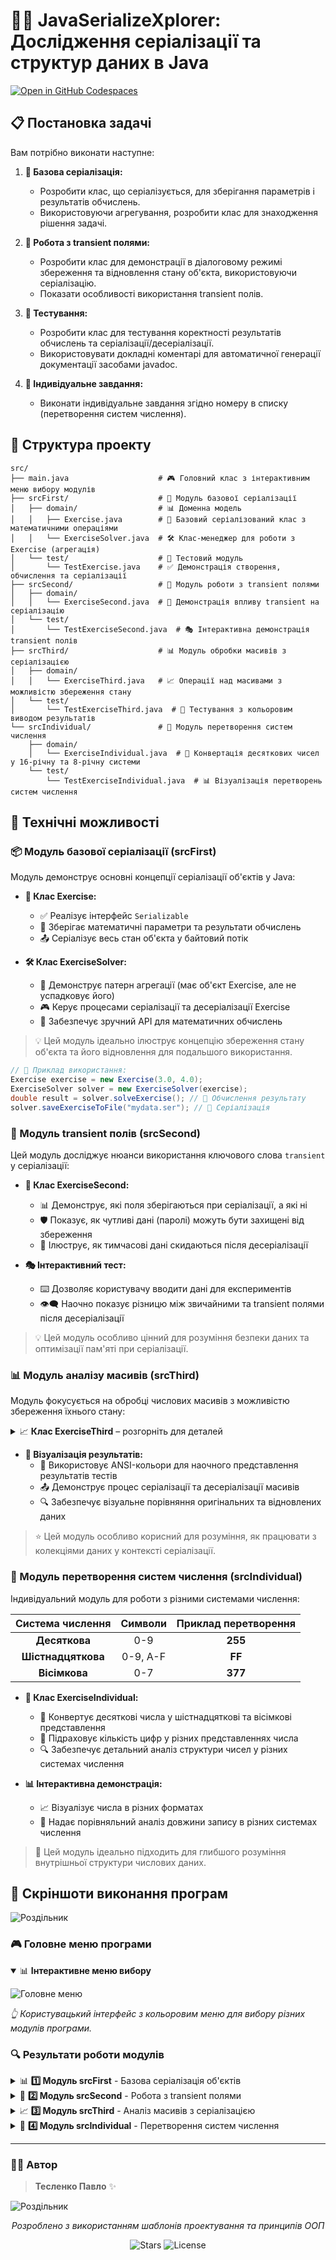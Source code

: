 # 🚀✨ JavaSerializeXplorer: Дослідження серіалізації та структур даних в Java
[![Open in GitHub Codespaces](https://github.com/codespaces/badge.svg)](https://github.com/codespaces/new?hide_repo_select=true&ref=task-2-classes-and-objects-%2804.03.25%29&repo=941975572)

## 📋 Постановка задачі

Вам потрібно виконати наступне:

1. **💾 Базова серіалізація:**
   - Розробити клас, що серіалізується, для зберігання параметрів і результатів обчислень.
   - Використовуючи агрегування, розробити клас для знаходження рішення задачі.

2. **🔐 Робота з transient полями:**
   - Розробити клас для демонстрації в діалоговому режимі збереження та відновлення стану об'єкта, використовуючи серіалізацію.
   - Показати особливості використання transient полів.

3. **🧪 Тестування:**
   - Розробити клас для тестування коректності результатів обчислень та серіалізації/десеріалізації.
   - Використовувати докладні коментарі для автоматичної генерації документації засобами javadoc.

4. **🔢 Індивідуальне завдання:**
   - Виконати індивідуальне завдання згідно номеру в списку (перетворення систем числення).

## 🌟 Структура проекту

```
src/
├── main.java                    # 🎮 Головний клас з інтерактивним меню вибору модулів
├── srcFirst/                    # 🔰 Модуль базової серіалізації
│   ├── domain/                  # 📊 Доменна модель
│   │   ├── Exercise.java        # 📝 Базовий серіалізований клас з математичними операціями
│   │   └── ExerciseSolver.java  # 🛠️ Клас-менеджер для роботи з Exercise (агрегація)
│   └── test/                    # 🧪 Тестовий модуль
│       └── TestExercise.java    # ✅ Демонстрація створення, обчислення та серіалізації
├── srcSecond/                   # 🔑 Модуль роботи з transient полями
│   ├── domain/
│   │   └── ExerciseSecond.java  # 🔐 Демонстрація впливу transient на серіалізацію
│   └── test/
│       └── TestExerciseSecond.java  # 🎭 Інтерактивна демонстрація transient полів
├── srcThird/                    # 📊 Модуль обробки масивів з серіалізацією
│   ├── domain/
│   │   └── ExerciseThird.java   # 📈 Операції над масивами з можливістю збереження стану
│   └── test/
│       └── TestExerciseThird.java  # 🌈 Тестування з кольоровим виводом результатів
└── srcIndividual/               # 🧮 Модуль перетворення систем числення
    ├── domain/
    │   └── ExerciseIndividual.java  # 🔢 Конвертація десяткових чисел у 16-річну та 8-річну системи
    └── test/
        └── TestExerciseIndividual.java  # 📊 Візуалізація перетворень систем числення
```

## 🔧 Технічні можливості

### 📦 Модуль базової серіалізації (srcFirst)

Модуль демонструє основні концепції серіалізації об'єктів у Java:

- **🧩 Клас Exercise:**
  - ✅ Реалізує інтерфейс `Serializable`
  - 💾 Зберігає математичні параметри та результати обчислень
  - 📤 Серіалізує весь стан об'єкта у байтовий потік

- **🛠️ Клас ExerciseSolver:**
  - 🔗 Демонструє патерн агрегації (має об'єкт Exercise, але не успадковує його)
  - 🎮 Керує процесами серіалізації та десеріалізації Exercise
  - 🧮 Забезпечує зручний API для математичних обчислень

> 💡 Цей модуль ідеально ілюструє концепцію збереження стану об'єкта та його відновлення для подальшого використання.

```java
// 📝 Приклад використання:
Exercise exercise = new Exercise(3.0, 4.0);
ExerciseSolver solver = new ExerciseSolver(exercise);
double result = solver.solveExercise(); // 🧮 Обчислення результату
solver.saveExerciseToFile("mydata.ser"); // 💾 Серіалізація
```

### 🔑 Модуль transient полів (srcSecond)

Цей модуль досліджує нюанси використання ключового слова `transient` у серіалізації:

- **🔐 Клас ExerciseSecond:**
  - 📊 Демонструє, які поля зберігаються при серіалізації, а які ні
  - 🛡️ Показує, як чутливі дані (паролі) можуть бути захищені від збереження
  - 🔄 Ілюструє, як тимчасові дані скидаються після десеріалізації

- **🎭 Інтерактивний тест:**
  - ⌨️ Дозволяє користувачу вводити дані для експериментів
  - 👁️‍🗨️ Наочно показує різницю між звичайними та transient полями після десеріалізації

> 💡 Цей модуль особливо цінний для розуміння безпеки даних та оптимізації пам'яті при серіалізації.

### 📊 Модуль аналізу масивів (srcThird)

Модуль фокусується на обробці числових масивів з можливістю збереження їхнього стану:

<details>
<summary>📈 <b>Клас ExerciseThird</b> – розгорніть для деталей</summary>

- 🧮 Реалізує різноманітні алгоритми обробки масивів:
  - ➕ Сума елементів
  - ➗ Середнє значення
  - ⬇️ Мінімальне значення
  - ⬆️ Максимальне значення
- 💾 Підтримує серіалізацію та десеріалізацію масивів
- 🛠️ Забезпечує зручний API для аналізу числових даних

</details>

- **🌈 Візуалізація результатів:**
  - 🎨 Використовує ANSI-кольори для наочного представлення результатів тестів
  - 📤 Демонструє процес серіалізації та десеріалізації масивів
  - 🔍 Забезпечує візуальне порівняння оригінальних та відновлених даних

> ⭐ Цей модуль особливо корисний для розуміння, як працювати з колекціями даних у контексті серіалізації.

### 🧮 Модуль перетворення систем числення (srcIndividual)

Індивідуальний модуль для роботи з різними системами числення:

| Система числення | Символи | Приклад перетворення |
|:----------------:|:-------:|:--------------------:|
| **Десяткова**    | 0-9     | **255**              |
| **Шістнадцяткова** | 0-9, A-F | **FF**               |
| **Вісімкова**    | 0-7     | **377**              |

- **🔢 Клас ExerciseIndividual:**
  - 🔄 Конвертує десяткові числа у шістнадцяткові та вісімкові представлення
  - 🔢 Підраховує кількість цифр у різних представленнях числа
  - 🔍 Забезпечує детальний аналіз структури чисел у різних системах числення

- **📊 Інтерактивна демонстрація:**
  - 📈 Візуалізує числа в різних форматах
  - 📏 Надає порівняльний аналіз довжини запису в різних системах числення

> 🌟 Цей модуль ідеально підходить для глибшого розуміння внутрішньої структури числових даних.

## 📸 Скріншоти виконання програм

![Роздільник](https://i.imgur.com/waxVImv.png)

### 🎮 Головне меню програми

<details open>
<summary>📊 <b>Інтерактивне меню вибору</b></summary>

![Головне меню](https://github.com/TeslenkoPavlo/oop-practice-teslenko/blob/task-2-classes-and-objects-(04.03.25)/img/photo5.png?raw=true)

*👆 Користувацький інтерфейс з кольоровим меню для вибору різних модулів програми.*
</details>

### 🔍 Результати роботи модулів

<details>
<summary>📊 <b>1️⃣ Модуль srcFirst</b> - Базова серіалізація об'єктів</summary>

![Результати модуля srcFirst](https://github.com/TeslenkoPavlo/oop-practice-teslenko/blob/task-2-classes-and-objects-(04.03.25)/img/photo2.png?raw=true)

*👆 Демонстрація роботи з об'єктами Exercise та їх серіалізації/десеріалізації.*
</details>

<details>
<summary>🔐 <b>2️⃣ Модуль srcSecond</b> - Робота з transient полями</summary>

![Результати модуля srcSecond](https://github.com/TeslenkoPavlo/oop-practice-teslenko/blob/task-2-classes-and-objects-(04.03.25)/img/photo1.png?raw=true)

*👆 Ілюстрація впливу ключового слова transient на серіалізацію полів.*
</details>

<details>
<summary>📈 <b>3️⃣ Модуль srcThird</b> - Аналіз масивів з серіалізацією</summary>

![Результати модуля srcThird](https://github.com/TeslenkoPavlo/oop-practice-teslenko/blob/task-2-classes-and-objects-(04.03.25)/img/photo3.png?raw=true)

*👆 Наочне представлення роботи з масивами та результатів їх обробки.*
</details>

<details>
<summary>🧮 <b>4️⃣ Модуль srcIndividual</b> - Перетворення систем числення</summary>

![Результати модуля srcIndividual](https://github.com/TeslenkoPavlo/oop-practice-teslenko/blob/task-2-classes-and-objects-(04.03.25)/img/photo4.png?raw=true)

*👆 Візуалізація результатів перетворення чисел між різними системами числення.*
</details>

---

### 👨‍💻 Автор
> **Тесленко Павло** ✨

![Роздільник](https://raw.githubusercontent.com/andreasbm/readme/master/assets/lines/rainbow.png)

<div align="center">
  
  *Розроблено з використанням шаблонів проектування та принципів ООП*
  
  ![Stars](https://img.shields.io/badge/⭐⭐⭐⭐⭐-5%20з%205-yellow?style=flat-square)
  ![License](https://img.shields.io/badge/Ліцензія-MIT-blue?style=flat-square)
  
</div>
